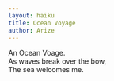 ```yaml
---
layout: haiku
title: Ocean Voyage
author: Arize
---
```


An Ocean Voage.<br>
As waves break over the bow,<br>
The sea welcomes me.<br>
